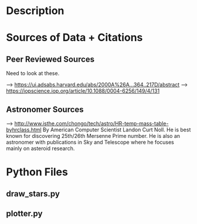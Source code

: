 # Description

# Sources of Data + Citations

## Peer Reviewed Sources

Need to look at these.

--> https://ui.adsabs.harvard.edu/abs/2000A%26A...364..217D/abstract
--> https://iopscience.iop.org/article/10.1088/0004-6256/149/4/131

## Astronomer Sources
--> http://www.isthe.com/chongo/tech/astro/HR-temp-mass-table-byhrclass.html
By American Computer Scientist Landon Curt Noll.  He is best known for discovering 25th/26th Mersenne Prime number.  He is
also an astronomer with publications in Sky and Telescope where he focuses mainly on asteroid research.


# Python Files
## draw_stars.py
## plotter.py